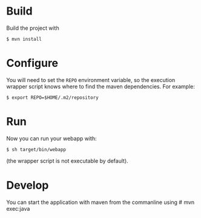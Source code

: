 # Build

Build the project with

    $ mvn install

# Configure

You will need to set the `REPO` environment variable, so the execution wrapper script knows where to find the maven dependencies. For example:

    $ export REPO=$HOME/.m2/repository

# Run

Now you can run your webapp with:

    $ sh target/bin/webapp

(the wrapper script is not executable by default).

# Develop
You can start the application with maven from the commanline using
	# mvn exec:java